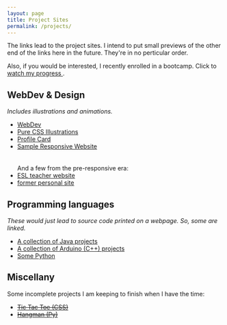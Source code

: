 ```yaml
---
layout: page
title: Project Sites
permalink: /projects/
---
```


The links lead to the project sites. I intend to put small previews of the other end of the links here in the future. They're in no perticular order.

Also, if you would be interested, I recently enrolled in a bootcamp. Click to <a href="https://teiresa.github.io/rwd/"> watch my progress </a> .

<h2> WebDev & Design </h2>
<em> Includes illustrations and animations. </em>
<ul>
  <li> <a href="https://techkeen.wixsite.com/website/"> WebDev </a> </li>
  <li> <a href="https://teiresa.github.io/Pure-CSS-Illustrations-Lessons/"> Pure CSS Illustrations </a> </li>
  <li> <a href="https://teiresa.github.io/profile-card-component/"> Profile Card </a> </li>
  <li><a href="https://teiresa.github.io/responsive-site/"> Sample Responsive Website </a> </li>
  <br>
  <br>
  And a few from the pre-responsive era:
  <li> <a href="https://teiresa.github.io/esl-teacher-desk/"> ESL teacher website </a> </li>
  <li> <a href="https://teiresa.github.io/robogenes/"> former personal site </a> </li>
 </ul>

<h2> Programming languages </h2>
 <em> These would just lead to source code printed on a webpage. So, some are linked. </em>
  <ul>
    <li> <a href="https://teiresa.github.io/java/pages/index.html"> A collection of Java projects </a> </li>
    <li> <a href=""> A collection of Arduino (C++) projects </a> </li>
    <li> <a href=""> Some Python </a> </li>
  </ul>

<h2> Miscellany </h2>
Some incomplete projects I am keeping to finish when I have the time:
  <ul>
  <li> <a href="https://teiresa.github.io/TicTacTwo/"> <s> Tic Tac Toe (CSS) </s></a> </li>
  <li> <a href="https://teiresa.github.io/Hangman/"> <s> Hangman (Py) </s></a> </li>
  </ul>
</div>


